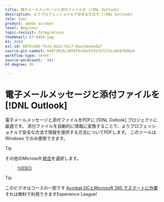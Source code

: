 ```yaml
---
title: 電子メールメッセージと添付ファイルを [!DNL Outlook]
description: よりプロフェッショナルで安全な方法で [!DNL Outlook]
role: User
product: adobe acrobat
level: Beginner
topic-revisit: Integrations
thumbnail: KT-8494.jpg
kt: 8494
exl-id: 8876c886-fe3a-4a51-91c7-0aac0ee4ada7
source-git-commit: 04073918c285df9c95ebfd17e727dca6b87846a9
workflow-type: tm+mt
source-wordcount: '101'
ht-degree: 0%

---
```


# 電子メールメッセージと添付ファイルを [!DNL Outlook]

電子メールメッセージと添付ファイルをPDFに [!DNL Outlook] プロジェクトに最適です。 添付ファイルを自動的に情報に変換することで、よりプロフェッショナルで安全な方法で情報を提供する方法についてPDFします。 このツールは Windows でのみ使用できます。

>[!TIP]
>
>その他のMicrosoft [統合](../integrate/integrate-overview.md#microsoft)を選択します。

>[!VIDEO](https://video.tv.adobe.com/v/336859?hidetitle=true)

>[!TIP]
>
>このビデオはコースの一部です [Acrobat DCとMicrosoft 365 でスマートに作業](https://experienceleague.adobe.com/?recommended=Acrobat-U-1-2021.microsoft365) それは無料で利用できますExperience League!
